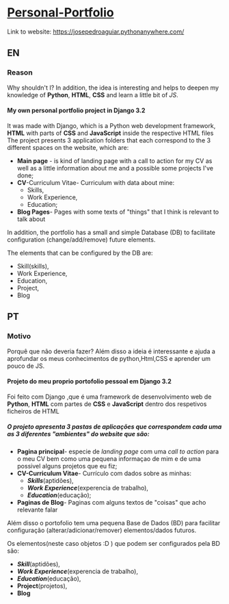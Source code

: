 # [Personal-Portfolio](https://josepedroaguiar.pythonanywhere.com/)
Link to website: https://josepedroaguiar.pythonanywhere.com/
## EN
### Reason
Why shouldn't I? In addition, the idea is interesting and helps to deepen my knowledge of **Python**, **HTML**, **CSS** and learn a little bit of *JS*.
#### My own personal portfolio project in Django 3.2
It was made with Django, which is a Python web development framework, **HTML** with parts of **CSS** and **JavaScript** inside the respective HTML files
The project presents 3 application folders that each correspond to the 3 different spaces on the website, which are:

- **Main page** - is kind of landing page with a call to action for my CV as well as a little information about me and a possible some projects I've done;
- **CV**-Curriculum Vitae- Curriculum with data about mine:
  - Skills,
  - Work Experience,
  - Education;
- **Blog Pages**- Pages with some texts of "things" that I think is relevant to talk about

In addition, the portfolio has a small and simple Database (DB) to facilitate configuration (change/add/remove) future elements.

The elements that can be configured by the DB are:

- Skill(skills),
- Work Experience,
- Education,
- Project,
- Blog 

## PT

### Motivo
Porquê que não deveria fazer?
Além disso a ideia é interessante e ajuda a aprofundar os meus conhecimentos de python,Html,CSS e aprender um pouco de JS.  

#### Projeto do meu proprio portofolio pessoal em Django 3.2
Foi feito com Django ,que é uma framework de desenvolvimento web de **Python**, **HTML** com partes de **CSS** e **JavaScript** dentro dos respetivos ficheiros de HTML

##### O projeto apresenta **3 pastas de aplicações** que correspondem cada uma as **3 diferentes "ambientes" do website** que são:
- **Pagina principal**-  especie de *landing page* com uma *call to action* para o meu CV bem como uma pequena informaçao de mim e de uma possivel alguns projetos que eu fiz;
- **CV-Curriculum Vitae**- Currículo com dados sobre as minhas:
  - ***Skills***(aptidões),
  - ***Work Experience***(experencia de trabalho),
  - ***Education***(educação);
- **Paginas de Blog**- Paginas com alguns textos de "coisas" que acho relevante falar

Além disso o portofolio tem uma pequena Base de Dados (BD) para facilitar configuração (alterar/adicionar/remover) elementos/dados futuros.

Os elementos(neste caso objetos :D ) que podem ser configurados pela BD são:
- ***Skill***(aptidões),
- ***Work Experience***(experencia de trabalho),
- ***Education***(educação),
- **Project**(projetos),
- **Blog**

